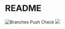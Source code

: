 # README

![Branches Push Check](https://github.com/BlookHo/experteese/workflows/Branches%20Push%20Check/badge.svg?branch=master)
![](https://github.com/actions/workflows/Branches%20Push%20Check/badge.svg)

